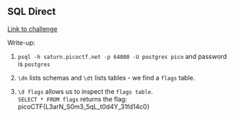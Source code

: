 ## SQL Direct

[Link to challenge](https://play.picoctf.org/practice/challenge/303)

Write-up:

1. `psql -h saturn.picoctf.net -p 64800 -U postgres pico` and password is `postgres`

2. `\dn` lists schemas and `\dt` lists tables - we find a `flags` table.

3. `\d flags` allows us to inspect the `flags table`. <br>
`SELECT * FROM flags` returns the flag: picoCTF{L3arN_S0m3_5qL_t0d4Y_31fd14c0}